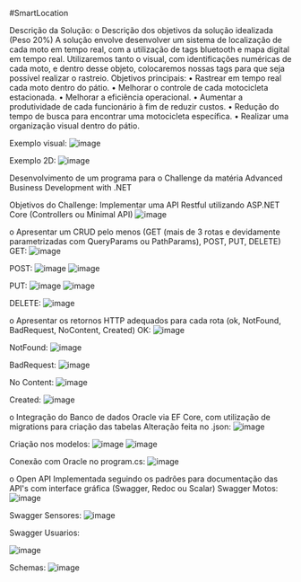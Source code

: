 #SmartLocation

Descrição da Solução:
o	Descrição dos objetivos da solução idealizada (Peso 20%)
 A solução envolve desenvolver um sistema de localização de cada moto em tempo real, com a utilização de tags bluetooth e mapa digital em tempo real.
Utilizaremos tanto o visual, com identificações numéricas de cada moto, e dentro desse objeto, colocaremos nossas tags para que seja possível realizar o rastreio.
Objetivos principais:
 •	Rastrear em tempo real cada moto dentro do pátio.
 •	Melhorar o controle de cada motocicleta estacionada.
 •	Melhorar a eficiência operacional.
 •	Aumentar a produtividade de cada funcionário à fim de reduzir custos.
 •	Redução do tempo de busca para encontrar uma motocicleta específica.
 •	Realizar uma organização visual dentro do pátio.

Exemplo visual:
![image](https://github.com/user-attachments/assets/9905d341-9297-4220-859d-600a1b3a1a62)

Exemplo 2D:
![image](https://github.com/user-attachments/assets/d49ee753-e343-452f-8b1a-5aafaf1479a8)


Desenvolvimento de um programa para o Challenge da matéria Advanced Business Development with .NET

Objetivos do Challenge:
 Implementar uma API Restful utilizando ASP.NET Core (Controllers ou Minimal API)
 ![image](https://github.com/user-attachments/assets/a804a960-2deb-4f6e-a967-06bde5482cd0)

 o Apresentar um CRUD pelo menos (GET (mais de 3 rotas e devidamente parametrizadas com QueryParams ou 
PathParams), POST, PUT, DELETE)
GET:
![image](https://github.com/user-attachments/assets/a7fba6b1-cb07-4e1d-9f1f-f84bbe45351e)

POST:
![image](https://github.com/user-attachments/assets/3e3404a5-2c4b-438b-954b-a11c12afc305)
![image](https://github.com/user-attachments/assets/f70b1646-45f8-46c2-8209-7ec54e1f1c0b)

PUT:
![image](https://github.com/user-attachments/assets/5b500666-f914-4b35-a748-5ee382d8aac2)
![image](https://github.com/user-attachments/assets/5a046c76-552d-4848-b812-3b6b80ee5226)

DELETE:
![image](https://github.com/user-attachments/assets/277c8e36-468f-47f9-9962-0178431689ba)



 o Apresentar os retornos HTTP adequados para cada rota (ok, NotFound, BadRequest, NoContent, Created)
OK:
![image](https://github.com/user-attachments/assets/b57562c1-920d-4030-a370-4f83a001736d)

NotFound:
![image](https://github.com/user-attachments/assets/0788ba9b-faf3-4147-ab60-7af4f3457ce2)

BadRequest:
![image](https://github.com/user-attachments/assets/2dc66fcb-2051-4d36-ab08-ba42d73aecee)

No Content:
![image](https://github.com/user-attachments/assets/4317a720-f126-46cc-b5fe-48171a0e0530)

Created:
![image](https://github.com/user-attachments/assets/84414181-0a66-4362-889e-f7d0c9fae5e6)


 
 o Integração do Banco de dados Oracle via EF Core, com utilização de migrations para criação das tabelas
 Alteração feita no .json:
![image](https://github.com/user-attachments/assets/c4773195-55ab-4183-85a7-2ffbf7ee4216)

Criação nos modelos:
![image](https://github.com/user-attachments/assets/8b48cad3-3f53-4332-9d42-f217e1c7ae3c)
![image](https://github.com/user-attachments/assets/70c1efb0-7c04-4c4c-9df7-5b3af584e462)

Conexão com Oracle no program.cs:
![image](https://github.com/user-attachments/assets/e980b1e1-63eb-4e66-91f2-1afdbb2d3f6e)



 o Open API Implementada seguindo os padrões para documentação das API's com interface gráfica (Swagger, 
Redoc ou Scalar)
Swagger Motos:
![image](https://github.com/user-attachments/assets/cec61a4e-983a-48a7-b7d8-eb7b85db6052)

Swagger Sensores:
![image](https://github.com/user-attachments/assets/c8b52c3e-8612-4aad-877c-93045d7daa8b)

Swagger Usuarios:

![image](https://github.com/user-attachments/assets/1edb9520-8c43-4778-a694-f9826492e575)

Schemas:
![image](https://github.com/user-attachments/assets/b8ca6ded-9d6a-45c2-bc37-507d427d7daa)


